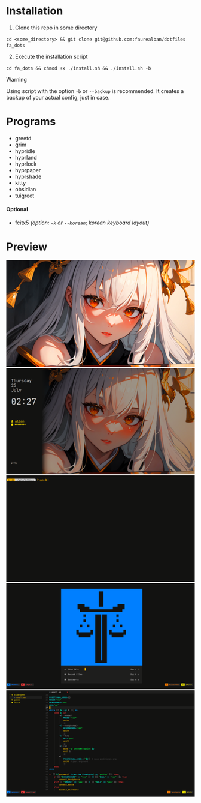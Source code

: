 # Installation
1. Clone this repo in some directory
```
cd <some_directory> && git clone git@github.com:faurealban/dotfiles fa_dots
```

2. Execute the installation script
```
cd fa_dots && chmod +x ./install.sh && ./install.sh -b
```

> [!WARNING]
> Using script with the option `-b` or `--backup` is recommended.
> It creates a backup of your actual config, just in case.

# Programs

- greetd
- grim
- hypridle
- hyprland
- hyprlock
- hyprpaper
- hyprshade
- kitty
- obsidian
- tuigreet

#### Optional
- fcitx5 *(option: `-k` or `--korean`; korean keyboard layout)*

# Preview

![](./preview/1.png)
![](./preview/2.png)
![](./preview/3.png)
![](./preview/4.png)
![](./preview/5.png)
